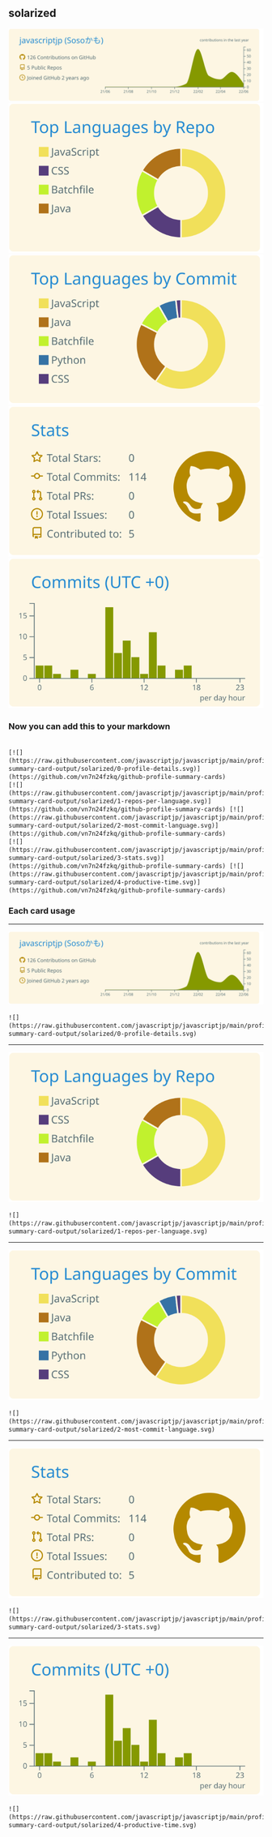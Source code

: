 ## solarized

[![](./0-profile-details.svg)](https://github.com/vn7n24fzkq/github-profile-summary-cards)
[![](./1-repos-per-language.svg)](https://github.com/vn7n24fzkq/github-profile-summary-cards) [![](./2-most-commit-language.svg)](https://github.com/vn7n24fzkq/github-profile-summary-cards)
[![](./3-stats.svg)](https://github.com/vn7n24fzkq/github-profile-summary-cards) [![](./4-productive-time.svg)](https://github.com/vn7n24fzkq/github-profile-summary-cards)
### Now you can add this to your markdown
```

[![](https://raw.githubusercontent.com/javascriptjp/javascriptjp/main/profile-summary-card-output/solarized/0-profile-details.svg)](https://github.com/vn7n24fzkq/github-profile-summary-cards)
[![](https://raw.githubusercontent.com/javascriptjp/javascriptjp/main/profile-summary-card-output/solarized/1-repos-per-language.svg)](https://github.com/vn7n24fzkq/github-profile-summary-cards) [![](https://raw.githubusercontent.com/javascriptjp/javascriptjp/main/profile-summary-card-output/solarized/2-most-commit-language.svg)](https://github.com/vn7n24fzkq/github-profile-summary-cards)
[![](https://raw.githubusercontent.com/javascriptjp/javascriptjp/main/profile-summary-card-output/solarized/3-stats.svg)](https://github.com/vn7n24fzkq/github-profile-summary-cards) [![](https://raw.githubusercontent.com/javascriptjp/javascriptjp/main/profile-summary-card-output/solarized/4-productive-time.svg)](https://github.com/vn7n24fzkq/github-profile-summary-cards)

```

### Each card usage
---

![](./0-profile-details.svg)

```
![](https://raw.githubusercontent.com/javascriptjp/javascriptjp/main/profile-summary-card-output/solarized/0-profile-details.svg)
```

    

---

![](./1-repos-per-language.svg)

```
![](https://raw.githubusercontent.com/javascriptjp/javascriptjp/main/profile-summary-card-output/solarized/1-repos-per-language.svg)
```

    

---

![](./2-most-commit-language.svg)

```
![](https://raw.githubusercontent.com/javascriptjp/javascriptjp/main/profile-summary-card-output/solarized/2-most-commit-language.svg)
```

    

---

![](./3-stats.svg)

```
![](https://raw.githubusercontent.com/javascriptjp/javascriptjp/main/profile-summary-card-output/solarized/3-stats.svg)
```

    

---

![](./4-productive-time.svg)

```
![](https://raw.githubusercontent.com/javascriptjp/javascriptjp/main/profile-summary-card-output/solarized/4-productive-time.svg)
```

    
